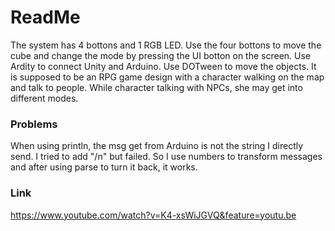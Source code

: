 # ReadMe
The system has 4 bottons and 1 RGB LED. 
Use the four bottons to move the cube and change the mode by pressing the UI botton on the screen.
Use Ardity to connect Unity and Arduino. Use DOTween to move the objects.
It is supposed to be an RPG game design with a character walking on the map and talk to people. While character talking with NPCs, she may get into different modes.
### Problems
When using println, the msg get from Arduino is not the string I directly send. I tried to add "/n" but failed. So I use numbers to transform messages and after using parse to turn it back, it works.
### Link
https://www.youtube.com/watch?v=K4-xsWiJGVQ&feature=youtu.be
